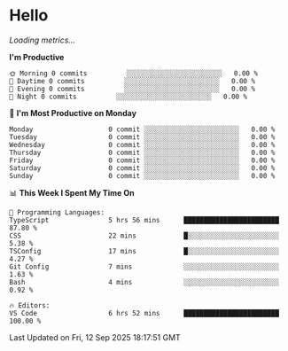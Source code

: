 # Hello

<!-- METRICS:START -->
<p><em>Loading metrics…</em></p>
<!-- METRICS:END -->

<!--START_SECTION:waka-->
**I'm Productive**

```text
🌞 Morning 0 commits          ░░░░░░░░░░░░░░░░░░░░░░░░   0.00 % 
🌆 Daytime 0 commits          ░░░░░░░░░░░░░░░░░░░░░░░░   0.00 % 
🌃 Evening 0 commits          ░░░░░░░░░░░░░░░░░░░░░░░░   0.00 % 
🌙 Night 0 commits          ░░░░░░░░░░░░░░░░░░░░░░░░   0.00 % 
```
📅 **I'm Most Productive on Monday**

```text
Monday                   0 commit ░░░░░░░░░░░░░░░░░░░░░░░░   0.00 % 
Tuesday                  0 commit ░░░░░░░░░░░░░░░░░░░░░░░░   0.00 % 
Wednesday                0 commit ░░░░░░░░░░░░░░░░░░░░░░░░   0.00 % 
Thursday                 0 commit ░░░░░░░░░░░░░░░░░░░░░░░░   0.00 % 
Friday                   0 commit ░░░░░░░░░░░░░░░░░░░░░░░░   0.00 % 
Saturday                 0 commit ░░░░░░░░░░░░░░░░░░░░░░░░   0.00 % 
Sunday                   0 commit ░░░░░░░░░░░░░░░░░░░░░░░░   0.00 % 
```

📊 **This Week I Spent My Time On**

```text
💬 Programming Languages: 
TypeScript               5 hrs 56 mins      ████████████████████████   87.80 % 
CSS                      22 mins            █░░░░░░░░░░░░░░░░░░░░░░░   5.38 % 
TSConfig                 17 mins            █░░░░░░░░░░░░░░░░░░░░░░░   4.27 % 
Git Config               7 mins             ░░░░░░░░░░░░░░░░░░░░░░░░   1.63 % 
Bash                     4 mins             ░░░░░░░░░░░░░░░░░░░░░░░░   0.92 % 

🔥 Editors: 
VS Code                  6 hrs 52 mins      ████████████████████████   100.00 % 
```

 Last Updated on Fri, 12 Sep 2025 18:17:51 GMT
<!--END_SECTION:waka-->
